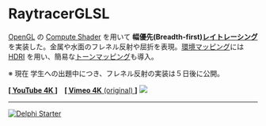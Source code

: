 # RaytracerGLSL

[OpenGL](https://ja.wikipedia.org/wiki/OpenGL) の [Compute Shader](https://www.khronos.org/opengl/wiki/Compute_Shader) を用いて **幅優先(Breadth-first)[レイトレーシング](https://ja.wikipedia.org/wiki/レイトレーシング)** を実装した。金属や水面のフレネル反射や屈折を表現。[環境マッピング](https://ja.wikipedia.org/wiki/環境マッピング)には [HDRI](https://ja.wikipedia.org/wiki/ハイダイナミックレンジイメージ) を用い、簡易な[トーンマッピング](https://en.wikipedia.org/wiki/Tone_mapping)も導入。

※ 現在 学生への出題中につき、フレネル反射の実装は５日後に公開。

[**[ YouTube 4K ]**](https://youtu.be/NjPYuC4lKfo)　[**[ Vimeo 4K** (original) **]**](https://vimeo.com/270096538)
[![](https://github.com/LUXOPHIA/Raytracer_OpenGL/raw/master/--------/_SCREENSHOT/RaytracerGLSL.png)]()

----

[![Delphi Starter](http://img.en25.com/EloquaImages/clients/Embarcadero/%7B063f1eec-64a6-4c19-840f-9b59d407c914%7D_dx-starter-bn159.png)](https://www.embarcadero.com/jp/products/delphi/starter)
